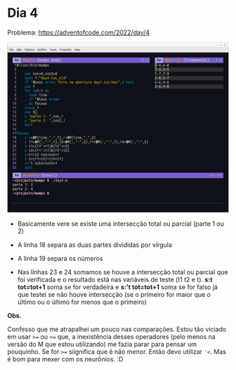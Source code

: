 # Dia 4

Problema: https://adventofcode.com/2022/day/4

![](images/day4.png)

- Basicamente vere se existe uma intersecção total ou parcial (parte 1 ou 2)

- A linha 18 separa as duas partes divididas por vírgula

- A linha 19 separa os números

- Nas linhas 23 e 24 somamos se houve a intersecção total ou parcial que foi verificada e o resultado está nas variáveis de teste (t1 t2 e t). **s:t tot=tot+1** soma se for verdadeira e **s:'t tot=tot+1** soma se for falso já que testei se não houve intersecção (se o primeiro for maior que o último ou o último for menos que o primeiro)

**Obs.**

Confesso que me atrapalhei um pouco nas comparações. Estou tão viciado em usar ```>=``` ou ```<=``` que, a inexistência desses operadores (pelo menos na versão do M que estou utilizando) me fazia parar para pensar um pouquinho. Se for ```>=``` siignifica que é não menor. Então devo utilizar ```'<```. Mas é bom para mexer com os neurônios. :D
